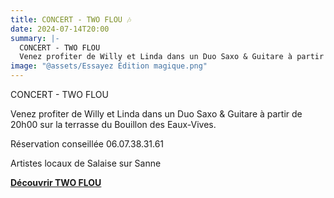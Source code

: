 ```yaml
---
title: CONCERT - TWO FLOU 🎶
date: 2024-07-14T20:00
summary: |-
  CONCERT - TWO FLOU
  Venez profiter de Willy et Linda dans un Duo Saxo & Guitare à partir de 20h00 sur la terrasse du Bouillon des Eaux-Vives.
image: "@assets/Essayez Édition magique.png"
---
```

CONCERT - TWO FLOU

Venez profiter de Willy et Linda dans un Duo Saxo & Guitare à partir de 20h00 sur la terrasse du Bouillon des Eaux-Vives.

Réservation conseillée 06.07.38.31.61

Artistes locaux de Salaise sur Sanne

**[Découvrir TWO FLOU](https://www.facebook.com/profile.php?id=61553977465506&locale=fr_FR)**
